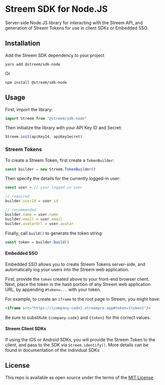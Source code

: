 # Streem SDK for Node.JS

Server-side Node.JS library for interacting with the Streem API, and generation of Streem Tokens for use in client SDKs or Embedded SSO.

## Installation

Add the Streem SDK dependency to your project

```
yarn add @streem/sdk-node
```

Or

```
npm install @streem/sdk-node
```

## Usage

First, import the library:

```typescript
import Streem from "@streem/sdk-node"
```

Then initialize the library with your API Key ID and Secret:

```typescript
Streem.init(apiKeyId, apiKeySecret)
```

### Streem Tokens

To create a Streem Token, first create a `TokenBuilder`:

```typescript
const builder = new Streem.TokenBuilder()
```

Then specify the details for the currently logged-in user:
```typescript
const user = // your logged in user

// required
builder.userId = user.id

// recommended
builder.name = user.name
builder.email = user.email
builder.avatarUrl = user.avatar
```

Finally, call `build()` to generate the token string:
```typescript
const token = builder.build()
```

#### Embedded SSO

Embedded SSO allows you to create Streem Tokens server-side, and automatically log your users into the Streem web application.

First, provide the `token` created above to your front-end browser client.  Next, place the token in the hash portion of any Streem web application URL,
by appending `#token=...` with your token.

For example, to create an `iframe` to the root page in Streem, you might have:

```html
<iframe src="https://{company-code}.streempro.app#token={token}"/>
```

Be sure to substitute `{company-code}` and `{token}` for the correct values.

#### Streem Client SDKs

If using the iOS or Android SDKs, you will provide the Streem Token to the client, and pass to the SDK via `Streem.identify()`.  More
details can be found in documentation of the individual SDKs

## License

This repo is available as open source under the terms of the [MIT License](https://opensource.org/licenses/MIT).
